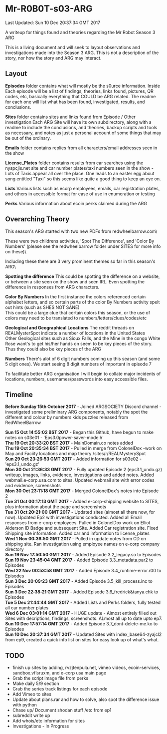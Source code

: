 # Mr-R0B0T-s03-ARG

Last Updated: Sun 10 Dec 20:37:34 GMT 2017

A writeup for things found and theories regarding the Mr Robot Season 3 ARG

This is a living document and will seek to layout observations and investigations made into the Season 3 ARG. This is not a description of the story, nor how the story and ARG may interact.

Layout
------

**Episodes** folder contains what will mostly be the s0urce information.
Inside Each episode will be a list of findings, theories, links found, pictures, QR codes, etc, basically everything that COULD be ARG related. The readme for each one will list what has been found, investigated, results, and conclusions.

**Sites** folder contains sites and links found from Episode / Other investigation
Each ARG Site will have its own subdirectory, along with a readme to include the conclusions, and theories, backup scripts and tools as necessary, and notes as just a personal account of some things that may be out of the ordinary.  

**Emails** folder contains replies from all characters/email addresses seen in the show

**License_Plates** folder contains results from car searches using the nyspcjis.net site and car number plates/taxi numbers seen in the show - Lots of Taxis appear all over the place. One leads to an easter egg about song entitled "Taxi" so this seems like quite a good thing to keep an eye on.

**Lists** Various lists such as ecorp employees, emails, car registration plates, and others in accessible format for ease of use in enumeration or testing

**Perks** Various information about ecoin perks claimed during the ARG 

Overarching Theory
------------------

This season's ARG started with two new PDFs from redwheelbarrow.com\

These were two childrens activities, 'Spot The Difference', and 'Color By Numbers' (please see the redwheelbarrow folder under SITES for more info on these)\

Including these there are 3 very prominent themes so far in this season's ARG\

**Spotting the difference**
This could be spotting the difference on a website, or between a site seen on the show and seen IRL. Even spotting the difference in responses from ARG characters.

**Color By Numbers**
In the first instance the colors referenced certain alphabet letters, and so certain parts of the color By Numbers activity spelt out hints (such as SHES NOT SANE)\
This could be a large clue that certain colors this season, or the use of colors may need to be translated to numbers/letters/clues/codes/etc

**Geological and Geographical Locations**
The reddit threads on REALMysterSpot indicate a number of locations in the United States\
Other Geological sites such as Sioux Falls, and the Mine in the congo White Rose want's to get his/her hands on seem to be key pieces of the story. Thus they could also be key pieces of the ARG

**Numbers**
There's alot of 6 digit numbers coming up this season (and some 5 digit ones). We start seeing 8 digit numbers of important in episode 7 


To facilitate better ARG organisation I will begin to collate major incidents of locations, numbers, usernames/passwords into easy accessible files.


Timeline
--------

**Before Sunday 15th October 2017** - Joined ARGSOCIETY Discord channel - investigated some preliminary ARG components, notably the spot the different and colour by numbers kids puzzles released from RedWheelBarrow  

**Sun 15 Oct 14:55:02 BST 2017** - Began this Github, have begun to make notes on s03e01 - 'Eps3.0power-saver-mode.h'  
**Thu 19 Oct 20:33:20 BST 2017** - MainDomain.co notes added  
**Thu 19 Oct 20:35:34 BST 2017** - Pulled in merge from ColonelDox -work on Map and Faciity locations and map theory /sites/r/REALMysterySpot  
**Sun 29 Oct 23:26:53 GMT 2017** - Added information for s03e02 - 'eps3.1_undo.gz'  
**Mon 30 Oct 21:36:33 GMT 2017** - Fully updated Episode 2 (eps3.1_undo.gz) writeup, images, links, evidence, investigations and added notes. Added webmail.e-corp.usa.com to sites. Updated webmail site with error codes and evidence, screenshots  
**Mon 30 Oct 23:11:18 GMT 2017** - Merged ColonelDox's notes into Episode 2  
**Tue 31 Oct 00:17:13 GMT 2017** - Added e-corp-shipping website to SITES, plus information about the page and screenshots  
**Tue 31 Oct 20:21:00 GMT 2017** - Updated sites (almost all there now, for now). Updated Ep2 with investigations conducted. Added all Email responses from e-corp employees. Pulled in ColonelDox work on Elliot Alderson ID Badge and subsequent Site. Added Car registration site. Fixed Shipping site information. Added car and information to license_plates\
**Wed  1 Nov 00:36:50 GMT 2017** - Pulled in update notes from CD on shipping site. Ran investigation using employee names on e-corp company directory  
**Sun 19 Nov 17:50:50 GMT 2017** - Added Episode 3.2_legacy.so to Episodes  
**Sun 19 Nov 23:45:04 GMT 2017** - Added Episode 3.3_metadata.par2 to Episodes  
**Wed 22 Nov 00:53:58 GMT 2017** - Added Episode 3.4_runtime-error.r00 to Episodes  
**Sun  3 Dec 20:09:23 GMT 2017** - Added Episode 3.5_kill_process.inc to Episodes  
**Sun  3 Dec 22:38:21 GMT 2017** - Added Episode 3.6_fredrick&tanya.chk to Episodes  
**Tue  5 Dec 21:44:44 GMT 2017** - Added Lists and Perks folders, fully tested all car number plates  
**Wed  6 Dec 03:01:14 GMT 2017** - HUGE update - Almost entirely filled out Sites with decriptions, findings, screenshots. ALmost all up to date upto ep7.  
**Sun 10 Dec 17:57:14 GMT 2017** - Added Episode 3.7_dont-delete-me.ko to Episodes  
**Sun 10 Dec 20:37:34 GMT 2017** - Updated Sites with index_base64-zyajcl2 from ep9, created a quick info list on sites for easy look up of what's what. 













TODO
----

- finish up sites by adding, rvzjtenpula.net, vimeo videos, ecoin-services, sandbox.vflsruxm, and e-corp usa main page
- Grab the script image file from perks
- Make daily 5/9 section
- Grab the series track listings for each episode
- Add Vimeo to sites
- Update about plans.rar and how to solve, also spot the difference issue with python
- Chase up/ Document shodan stuff /etc from ep1
- subreddit write up
- Add whois/etc information for sites
- Investigations - In Progress
